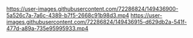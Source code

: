 



https://user-images.githubusercontent.com/72286824/149436900-5a526c7a-7a6c-4389-b7f5-2668c91b98d3.mp4 https://user-images.githubusercontent.com/72286824/149436915-d629db2a-541f-477d-a89a-735e95995933.mp4





